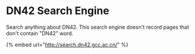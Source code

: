 # DN42 Search Engine

Search anything about DN42. This search engine doesn't record pages that don't contain "DN42" word.

{% embed url="http://search.dn42.gcc.ac.cn/" %}



